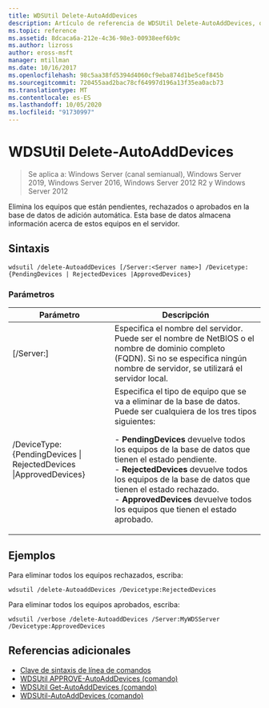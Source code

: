 ```yaml
---
title: WDSUtil Delete-AutoAddDevices
description: Artículo de referencia de WDSUtil Delete-AutoAddDevices, que elimina los equipos que están pendientes, rechazados o aprobados en la base de datos de adición automática.
ms.topic: reference
ms.assetid: 8dcaca6a-212e-4c36-98e3-00938eef6b9c
ms.author: lizross
author: eross-msft
manager: mtillman
ms.date: 10/16/2017
ms.openlocfilehash: 98c5aa38fd5394d4060cf9eba874d1be5cef845b
ms.sourcegitcommit: 720455aad2bac78cf64997d196a13f35ea0acb73
ms.translationtype: MT
ms.contentlocale: es-ES
ms.lasthandoff: 10/05/2020
ms.locfileid: "91730997"
---
```

# <a name="wdsutil-delete-autoadddevices"></a>WDSUtil Delete-AutoAddDevices

> Se aplica a: Windows Server (canal semianual), Windows Server 2019, Windows Server 2016, Windows Server 2012 R2 y Windows Server 2012

Elimina los equipos que están pendientes, rechazados o aprobados en la base de datos de adición automática. Esta base de datos almacena información acerca de estos equipos en el servidor.

## <a name="syntax"></a>Sintaxis
```
wdsutil /delete-AutoaddDevices [/Server:<Server name>] /Devicetype:{PendingDevices | RejectedDevices |ApprovedDevices}
```
### <a name="parameters"></a>Parámetros
|Parámetro|Descripción|
|-------|--------|
|[/Server:<Server name>]|Especifica el nombre del servidor. Puede ser el nombre de NetBIOS o el nombre de dominio completo (FQDN). Si no se especifica ningún nombre de servidor, se utilizará el servidor local.|
|/DeviceType: {PendingDevices &#124; RejectedDevices &#124;ApprovedDevices}|Especifica el tipo de equipo que se va a eliminar de la base de datos. Puede ser cualquiera de los tres tipos siguientes:<p>-   **PendingDevices** devuelve todos los equipos de la base de datos que tienen el estado pendiente.<br />-   **RejectedDevices** devuelve todos los equipos de la base de datos que tienen el estado rechazado.<br />-   **ApprovedDevices** devuelve todos los equipos que tienen el estado aprobado.|
## <a name="examples"></a>Ejemplos
Para eliminar todos los equipos rechazados, escriba:
```
wdsutil /delete-AutoaddDevices /Devicetype:RejectedDevices
```
Para eliminar todos los equipos aprobados, escriba:
```
wdsutil /verbose /delete-AutoaddDevices /Server:MyWDSServer /Devicetype:ApprovedDevices
```
## <a name="additional-references"></a>Referencias adicionales
- [Clave de sintaxis de línea de comandos](command-line-syntax-key.md)
- [WDSUtil APPROVE-AutoAddDevices (comando)](wdsutil-approve-autoadddevices.md)
- [WDSUtil Get-AutoAddDevices (comando)](wdsutil-get-autoadddevices.md)
- [WDSUtil-AutoAddDevices (comando)](wdsutil-reject-autoadddevices.md)

